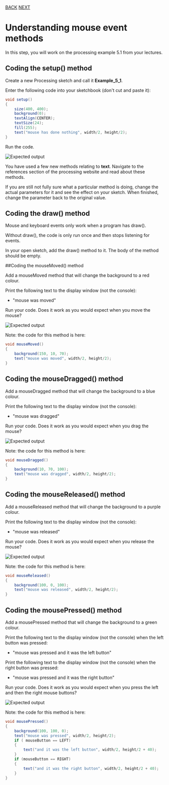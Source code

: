 [BACK](/topics/topic05/lab05/00.html) [NEXT](/topics/topic05/lab05/02.html)

# Understanding mouse event methods

In this step, you will work on the processing example 5.1 from your lectures.


## Coding the setup() method

Create a new Processing sketch and call it **Example\_5\_1**.

Enter the following code into your sketchbook (don't cut and paste it):

~~~java
void setup() 
{
    size(400, 400);
    background(0);
    textAlign(CENTER);
    textSize(24);
    fill(255);
    text("mouse has done nothing", width/2, height/2);
}
~~~

Run the code. 

![Expected output](./img/01.png)

You have used a few new methods relating to **text**.  Navigate to the references section of the processing website and read about these methods.

If you are still not fully sure what a particular method is doing, change the actual parameters for it and see the effect on your sketch.  When finished, change the parameter back to the original value. 


## Coding the draw() method

Mouse and keyboard events only work when a program has draw().

Without draw(), the code is only run once and then stops listening for events.

In your open sketch, add the draw() method to it.  The body of the method should be empty.


##Coding the mouseMoved() method

Add a mouseMoved method that will change the background to a red colour.

Print the following text to the display window (not the console):

- "mouse was moved"


Run your code.  Does it work as you would expect when you move the mouse?

![Expected output](./img/02.png)

Note: the code for this method is here:

~~~java
void mouseMoved() 
{ 
    background(150, 10, 70); 
    text("mouse was moved", width/2, height/2); 
}
~~~


## Coding the mouseDragged() method

Add a mouseDragged method that will change the background to a blue colour.

Print the following text to the display window (not the console):

- "mouse was dragged"


Run your code.  Does it work as you would expect when you drag the mouse?

![Expected output](./img/03.png)

Note: the code for this method is here:

~~~java
void mouseDragged() 
{ 
    background(10, 70, 100); 
    text("mouse was dragged", width/2, height/2); 
}
~~~


## Coding the mouseReleased() method

Add a mouseReleased method that will change the background to a purple colour.

Print the following text to the display window (not the console):

- "mouse was released"


Run your code.  Does it work as you would expect when you release the mouse?

![Expected output](./img/04.png)

Note: the code for this method is here:

~~~java
void mouseReleased() 
{ 
    background(100, 0, 100); 
    text("mouse was released", width/2, height/2); 
}
~~~


## Coding the mousePressed() method

Add a mousePressed method that will change the background to a green colour.

Print the following text to the display window (not the console) when the left button was pressed:

- "mouse was pressed and it was the left button"


Print the following text to the display window (not the console) when the right button was pressed:

- "mouse was pressed and it was the right button"


Run your code.  Does it work as you would expect when you press the left and then the right mouse buttons?

![Expected output](./img/05.png)

Note: the code for this method is here:

~~~java
void mousePressed() 
{
    background(100, 100, 0);
    text("mouse was pressed", width/2, height/2);
    if ( mouseButton == LEFT) 
    {
        text("and it was the left button", width/2, height/2 + 40);
    }
    if (mouseButton == RIGHT) 
    {
        text("and it was the right button", width/2, height/2 + 40);
    }
}
~~~

